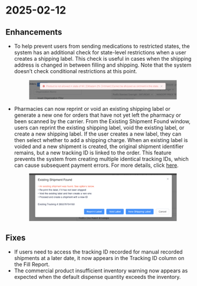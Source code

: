 # 2025-02-12

## Enhancements

*   To help prevent users from sending medications to restricted states, the system has an additional check for state-level restrictions when a user creates a shipping label. This check is useful in cases when the shipping address is changed in between filling and shipping. Note that the system doesn’t check conditional restrictions at this point.

    <figure><img src="../.gitbook/assets/image (608).png" alt=""><figcaption></figcaption></figure>
*   Pharmacies can now reprint or void an existing shipping label or generate a new one for orders that have not yet left the pharmacy or been scanned by the carrier. From the Existing Shipment Found window, users can reprint the existing shipping label, void the existing label, or create a new shipping label. If the user creates a new label, they can then select whether to add a shipping charge. When an existing label is voided and a new shipment is created, the original shipment identifier remains, but a new tracking ID is linked to the order. This feature prevents the system from creating multiple identical tracking IDs, which can cause subsequent payment errors. For more details, click [here](../orders/new-order/managing-shipments-for-orders-still-in-the-pharmacy.md).

    <figure><img src="../.gitbook/assets/image (609).png" alt=""><figcaption></figcaption></figure>

## Fixes

* If users need to access the tracking ID recorded for manual recorded shipments at a later date, it now appears in the Tracking ID column on the Fill Report.
* The commercial product insufficient inventory warning now appears as expected when the default dispense quantity exceeds the inventory.

